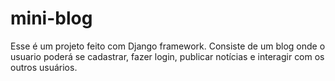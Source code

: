 # mini-blog
 Esse é um projeto feito com Django framework. Consiste de um blog onde o usuario poderá se cadastrar, fazer login, publicar notícias e interagir com os outros usuários.
